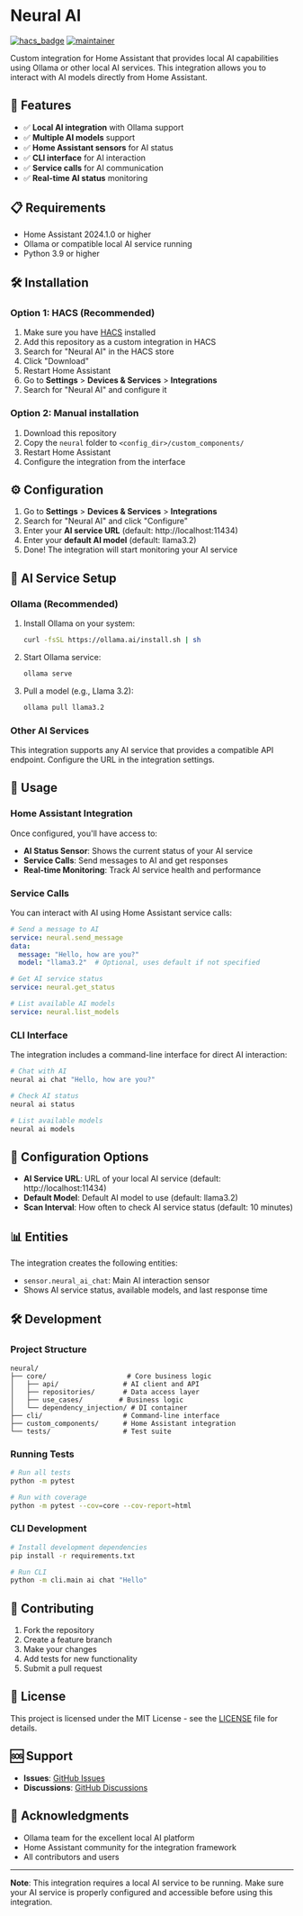 # Neural AI

[![hacs_badge](https://img.shields.io/badge/HACS-Custom-orange.svg)](https://github.com/custom-components/hacs)
[![maintainer](https://img.shields.io/badge/maintainer-%40efrain.espada-blue.svg)](https://github.com/efrain.espada)

Custom integration for Home Assistant that provides local AI capabilities using Ollama or other local AI services. This integration allows you to interact with AI models directly from Home Assistant.

## 🚀 Features

- ✅ **Local AI integration** with Ollama support
- ✅ **Multiple AI models** support
- ✅ **Home Assistant sensors** for AI status
- ✅ **CLI interface** for AI interaction
- ✅ **Service calls** for AI communication
- ✅ **Real-time AI status** monitoring

## 📋 Requirements

- Home Assistant 2024.1.0 or higher
- Ollama or compatible local AI service running
- Python 3.9 or higher

## 🛠️ Installation

### Option 1: HACS (Recommended)

1. Make sure you have [HACS](https://hacs.xyz/) installed
2. Add this repository as a custom integration in HACS
3. Search for "Neural AI" in the HACS store
4. Click "Download"
5. Restart Home Assistant
6. Go to **Settings** > **Devices & Services** > **Integrations**
7. Search for "Neural AI" and configure it

### Option 2: Manual installation

1. Download this repository
2. Copy the `neural` folder to `<config_dir>/custom_components/`
3. Restart Home Assistant
4. Configure the integration from the interface

## ⚙️ Configuration

1. Go to **Settings** > **Devices & Services** > **Integrations**
2. Search for "Neural AI" and click "Configure"
3. Enter your **AI service URL** (default: http://localhost:11434)
4. Enter your **default AI model** (default: llama3.2)
5. Done! The integration will start monitoring your AI service

## 🤖 AI Service Setup

### Ollama (Recommended)

1. Install Ollama on your system:
   ```bash
   curl -fsSL https://ollama.ai/install.sh | sh
   ```

2. Start Ollama service:
   ```bash
   ollama serve
   ```

3. Pull a model (e.g., Llama 3.2):
   ```bash
   ollama pull llama3.2
   ```

### Other AI Services

This integration supports any AI service that provides a compatible API endpoint. Configure the URL in the integration settings.

## 🎯 Usage

### Home Assistant Integration

Once configured, you'll have access to:

- **AI Status Sensor**: Shows the current status of your AI service
- **Service Calls**: Send messages to AI and get responses
- **Real-time Monitoring**: Track AI service health and performance

### Service Calls

You can interact with AI using Home Assistant service calls:

```yaml
# Send a message to AI
service: neural.send_message
data:
  message: "Hello, how are you?"
  model: "llama3.2"  # Optional, uses default if not specified
```

```yaml
# Get AI service status
service: neural.get_status
```

```yaml
# List available AI models
service: neural.list_models
```

### CLI Interface

The integration includes a command-line interface for direct AI interaction:

```bash
# Chat with AI
neural ai chat "Hello, how are you?"

# Check AI status
neural ai status

# List available models
neural ai models
```

## 🔧 Configuration Options

- **AI Service URL**: URL of your local AI service (default: http://localhost:11434)
- **Default Model**: Default AI model to use (default: llama3.2)
- **Scan Interval**: How often to check AI service status (default: 10 minutes)

## 📊 Entities

The integration creates the following entities:

- `sensor.neural_ai_chat`: Main AI interaction sensor
- Shows AI service status, available models, and last response time

## 🛠️ Development

### Project Structure

```
neural/
├── core/                    # Core business logic
│   ├── api/                # AI client and API
│   ├── repositories/       # Data access layer
│   ├── use_cases/         # Business logic
│   └── dependency_injection/ # DI container
├── cli/                    # Command-line interface
├── custom_components/      # Home Assistant integration
└── tests/                  # Test suite
```

### Running Tests

```bash
# Run all tests
python -m pytest

# Run with coverage
python -m pytest --cov=core --cov-report=html
```

### CLI Development

```bash
# Install development dependencies
pip install -r requirements.txt

# Run CLI
python -m cli.main ai chat "Hello"
```

## 🤝 Contributing

1. Fork the repository
2. Create a feature branch
3. Make your changes
4. Add tests for new functionality
5. Submit a pull request

## 📝 License

This project is licensed under the MIT License - see the [LICENSE](LICENSE) file for details.

## 🆘 Support

- **Issues**: [GitHub Issues](https://github.com/efraespada/neural/issues)
- **Discussions**: [GitHub Discussions](https://github.com/efraespada/neural/discussions)

## 🙏 Acknowledgments

- Ollama team for the excellent local AI platform
- Home Assistant community for the integration framework
- All contributors and users

---

**Note**: This integration requires a local AI service to be running. Make sure your AI service is properly configured and accessible before using this integration.